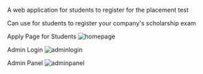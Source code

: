 A web application for students to register for the placement test

Can use for students to register your company's scholarship exam

Apply Page for Students
![homepage](https://github.com/user-attachments/assets/1ff113dd-4602-4d7e-9f72-fc80c513bd4f)

Admin Login
![adminlogin](https://github.com/user-attachments/assets/68bd090f-fe68-42d5-8094-b85defc05ae9)

Admin Panel
![adminpanel](https://github.com/user-attachments/assets/51bf1597-4244-4354-b292-6c47a020df77)
